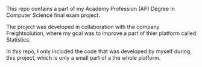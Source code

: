 This repo contains a part of my Academy Profession (AP) Degree in Computer Science final exam project.

The project was developed in collaboration with the company Freightsolution, where my goal was to improve a part of thier platform called Statistics. 

In this repo, I only included the code that was developed by myself during this project, which is only a small part of a the whole platform.
